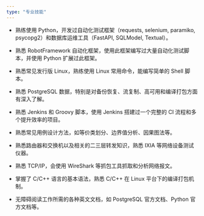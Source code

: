 ```yaml
---
type: "专业技能"
---
```


* 熟练使用 Python，开发过⾃动化测试框架（requests, selenium, paramiko, psycopg2）和数据库运维工具（FastAPI, SQLModel, Textual）。

* 熟悉 RobotFramework ⾃动化框架，使⽤此框架编写过大量自动化测试脚本，并使⽤ Python 扩展过此框架。

* 熟悉常见发行版 Linux，熟练使⽤ Linux 常⽤命令，能编写简单的 Shell 脚本。

* 熟悉 PostgreSQL 数据，特别是对备份恢复、流复制、高可用和编译打包方面有深入了解。

* 熟悉 Jenkins 和 Groovy 脚本，使⽤ Jenkins 搭建过⼀个完整的 CI 流程和多个提升效率的项⽬。

* 熟悉常见⽤例设计⽅法，如等价类划分、边界值分析、因果图法等。

* 熟悉路由器和交换机以及相关的⼆三层转发知识，熟悉 IXIA 等⽹络设备测试仪器。

* 熟悉 TCP/IP，会使⽤ WireShark 等抓包⼯具抓取和分析⽹络报⽂。

* 掌握了 C/C++ 语⾔的基本语法，熟悉 C/C++ 在 Linux 平台下的编译打包机制。

* 无障碍阅读工作所需的各种英文文档，如 PostgreSQL 官方文档、Python 官方文档等。